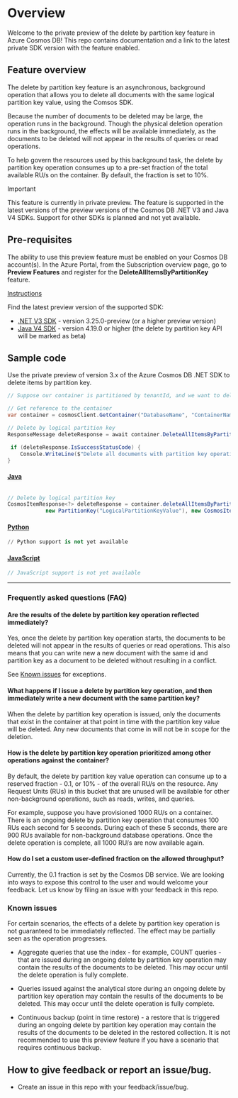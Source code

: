 # Overview
Welcome to the private preview of the delete by partition key feature in Azure Cosmos DB! This repo contains documentation and a link to the latest private SDK version with the feature enabled. 

## Feature overview
 
The delete by partition key feature is an asynchronous, background operation that allows you to delete all documents with the same logical partition key value, using the Comsos SDK.

Because the number of documents to be deleted may be large, the operation runs in the background. Though the physical deletion operation runs in the background, the effects will be available immediately, as the documents to be deleted will not appear in the results of queries or read operations. 

To help govern the resources used by this background task, the delete by partition key operation consumes up to a pre-set fraction of the total available RU/s on the container. By default, the fraction is set to 10%. 

> [!IMPORTANT]
> This feature is currently in private preview. The feature is supported in the latest versions of the preview versions of the Cosmos DB .NET V3 and Java V4 SDKs. Support for other SDKs is planned and not yet available. 

## Pre-requisites
The ability to use this preview feature must be enabled on your Cosmos DB account(s). In the Azure Portal, from the Subscription overview page, go to **Preview Features** and register for the **DeleteAllItemsByPartitionKey** feature.

[Instructions](https://docs.microsoft.com/azure/azure-resource-manager/management/preview-features?tabs=azure-portal#register-preview-feature)

Find the latest preview version of the supported SDK:
 - [.NET V3 SDK](https://www.nuget.org/packages/Microsoft.Azure.Cosmos/3.25.0-preview) - version 3.25.0-preview (or a higher preview version)
 - [Java V4 SDK](https://mvnrepository.com/artifact/com.azure/azure-cosmos) - version 4.19.0 or higher (the delete by partition key API will be marked as beta)

## Sample code
Use the private preview of version 3.x of the Azure Cosmos DB .NET SDK to delete items by partition key. 

```csharp
// Suppose our container is partitioned by tenantId, and we want to delete all the data for a particular tenant Contoso

// Get reference to the container
var container = cosmosClient.GetContainer("DatabaseName", "ContainerName");

// Delete by logical partition key
ResponseMessage deleteResponse = await container.DeleteAllItemsByPartitionKeyStreamAsync(new PartitionKey("Contoso"));

 if (deleteResponse.IsSuccessStatusCode) {
    Console.WriteLine($"Delete all documents with partition key operation has successfully started");
}
```
#### [Java](#tab/java-example)
```java

// Delete by logical partition key
CosmosItemResponse<?> deleteResponse = container.deleteAllItemsByPartitionKey(
            new PartitionKey("LogicalPartitionKeyValue"), new CosmosItemRequestOptions()).block();
```

#### [Python](#tab/python-example)
```python
// Python support is not yet available
```

#### [JavaScript](#tab/javascript-example)
```javascript
// JavaScript support is not yet available
```
--- 

### Frequently asked questions (FAQ)
#### Are the results of the delete by partition key operation reflected immediately?
Yes, once the delete by partition key operation starts, the documents to be deleted will not appear in the results of queries or read operations. This also means that you can write new a new document with the same id and partition key as a document to be deleted without resulting in a conflict.

See [Known issues](#known-issues) for exceptions. 

#### What happens if I issue a delete by partition key operation, and then immediately write a new document with the same partition key?
When the delete by partition key operation is issued, only the documents that exist in the container at that point in time with the partition key value will be deleted. Any new documents that come in will not be in scope for the deletion. 

#### How is the delete by partition key operation prioritized among other operations against the container?
By default, the delete by partition key value operation can consume up to a reserved fraction - 0.1, or 10% - of the overall RU/s on the resource. Any Request Units (RUs) in this bucket that are unused will be available for other non-background operations, such as reads, writes, and queries. 

For example, suppose you have provisioned 1000 RU/s on a container. There is an ongoing delete by partition key operation that consumes 100 RUs each second for 5 seconds. During each of these 5 seconds, there are 900 RUs available for non-background database operations. Once the delete operation is complete, all 1000 RU/s are now available again. 

#### How do I set a custom user-defined fraction on the allowed throughput?
Currently, the 0.1 fraction is set by the Cosmos DB service. We are looking into ways to expose this control to the user and would welcome your feedback. Let us know by filing an issue with your feedback in this repo.

### Known issues
For certain scenarios, the effects of a delete by partition key operation is not guaranteed to be immediately reflected. The effect may be partially seen as the operation progresses. 

- Aggregate queries that use the index - for example, COUNT queries - that are issued during an ongoing delete by partition key operation may contain the results of the documents to be deleted. This may occur until the delete operation is fully complete.

- Queries issued against the analytical store during an ongoing delete by partition key operation may contain the results of the documents to be deleted. This may occur until the delete operation is fully complete.

- Continuous backup (point in time restore) - a restore that is triggered during an ongoing delete by partition key operation may contain the results of the documents to be deleted in the restored collection. It is not recommended to use this preview feature if you have a scenario that requires continuous backup. 

## How to give feedback or report an issue/bug.
* Create an issue in this repo with your feedback/issue/bug.
